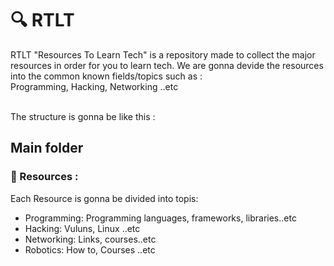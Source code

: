 # :mag: RTLT 
RTLT "Resources To Learn Tech"  is a repository made to collect the major resources in order for you to learn tech. 
We are gonna devide the resources into the common known fields/topics such as : <br />
Programming, Hacking, Networking ..etc
<br /> <br />

The structure is gonna be like this : 

## Main folder 
### :bookmark: Resources : <br />
Each Resource is gonna be divided into topis: <br />
- Programming:  Programming languages, frameworks, libraries..etc <br />
- Hacking: Vuluns, Linux ..etc <br />
- Networking: Links, courses..etc <br />
- Robotics: How to, Courses ..etc <br />







